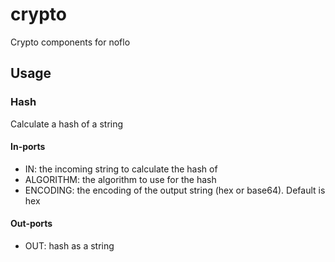 # crypto

Crypto components for noflo

## Usage

### Hash

Calculate a hash of a string

#### In-ports

  * IN: the incoming string to calculate the hash of
  * ALGORITHM: the algorithm to use for the hash
  * ENCODING: the encoding of the output string (hex or base64). Default is hex

#### Out-ports

  * OUT: hash as a string

